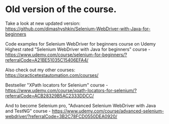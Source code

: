 # Old version of the course. 

Take a look at new updated version: https://github.com/dimashyshkin/Selenium-WebDriver-with-Java-for-beginners

Code examples for Selenium WebDriver for beginners course on Udemy
Highest rated "Selenium WebDriver with Java for beginners" course - https://www.udemy.com/course/selenium-for-beginners/?referralCode=A21BE51035C15406EFA4/

Also check out my other courses: https://practicetestautomation.com/courses/

Bestseller "XPath locators for Selenium" course - https://www.udemy.com/course/xpath-locators-for-selenium/?referralCode=ACB28329B5AC2333DDCC/

And to become Selenium pro, "Advanced Selenium WebDriver with Java and TestNG" course - https://www.udemy.com/course/advanced-selenium-webdriver/?referralCode=3B2C78FCD0550DEA0920/
